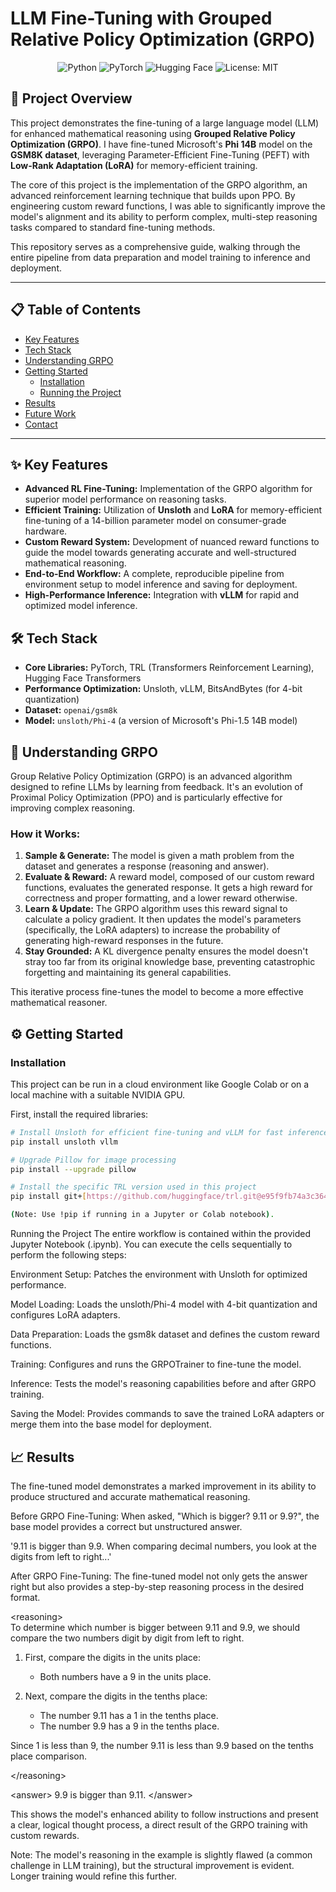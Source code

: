# LLM Fine-Tuning with Grouped Relative Policy Optimization (GRPO)

<p align="center">
  <img src="https://img.shields.io/badge/Python-3776AB?style=for-the-badge&logo=python&logoColor=white" alt="Python">
  <img src="https://img.shields.io/badge/PyTorch-%23EE4C2C.svg?style=for-the-badge&logo=PyTorch&logoColor=white" alt="PyTorch">
  <img src="https://img.shields.io/badge/%F0%9F%A4%97%20Hugging%20Face-blue?style=for-the-badge" alt="Hugging Face">
  <img src="https://img.shields.io/badge/License-MIT-yellow.svg?style=for-the-badge" alt="License: MIT">
</p>

## 🚀 Project Overview

This project demonstrates the fine-tuning of a large language model (LLM) for enhanced mathematical reasoning using **Grouped Relative Policy Optimization (GRPO)**. I have fine-tuned Microsoft's **Phi 14B** model on the **GSM8K dataset**, leveraging Parameter-Efficient Fine-Tuning (PEFT) with **Low-Rank Adaptation (LoRA)** for memory-efficient training.

The core of this project is the implementation of the GRPO algorithm, an advanced reinforcement learning technique that builds upon PPO. By engineering custom reward functions, I was able to significantly improve the model's alignment and its ability to perform complex, multi-step reasoning tasks compared to standard fine-tuning methods.

This repository serves as a comprehensive guide, walking through the entire pipeline from data preparation and model training to inference and deployment.

---

## 📋 Table of Contents
* [Key Features](#-key-features)
* [Tech Stack](#️-tech-stack)
* [Understanding GRPO](#-understanding-grpo)
* [Getting Started](#️-getting-started)
  * [Installation](#1-installation)
  * [Running the Project](#2-running-the-project)
* [Results](#-results)
* [Future Work](#-future-work)
* [Contact](#-contact)

---

## ✨ Key Features

* **Advanced RL Fine-Tuning:** Implementation of the GRPO algorithm for superior model performance on reasoning tasks.
* **Efficient Training:** Utilization of **Unsloth** and **LoRA** for memory-efficient fine-tuning of a 14-billion parameter model on consumer-grade hardware.
* **Custom Reward System:** Development of nuanced reward functions to guide the model towards generating accurate and well-structured mathematical reasoning.
* **End-to-End Workflow:** A complete, reproducible pipeline from environment setup to model inference and saving for deployment.
* **High-Performance Inference:** Integration with **vLLM** for rapid and optimized model inference.

## 🛠️ Tech Stack

* **Core Libraries:** PyTorch, TRL (Transformers Reinforcement Learning), Hugging Face Transformers
* **Performance Optimization:** Unsloth, vLLM, BitsAndBytes (for 4-bit quantization)
* **Dataset:** `openai/gsm8k`
* **Model:** `unsloth/Phi-4` (a version of Microsoft's Phi-1.5 14B model)

## 🧠 Understanding GRPO

Group Relative Policy Optimization (GRPO) is an advanced algorithm designed to refine LLMs by learning from feedback. It's an evolution of Proximal Policy Optimization (PPO) and is particularly effective for improving complex reasoning.

### How it Works:

1.  **Sample & Generate:** The model is given a math problem from the dataset and generates a response (reasoning and answer).
2.  **Evaluate & Reward:** A reward model, composed of our custom reward functions, evaluates the generated response. It gets a high reward for correctness and proper formatting, and a lower reward otherwise.
3.  **Learn & Update:** The GRPO algorithm uses this reward signal to calculate a policy gradient. It then updates the model's parameters (specifically, the LoRA adapters) to increase the probability of generating high-reward responses in the future.
4.  **Stay Grounded:** A KL divergence penalty ensures the model doesn't stray too far from its original knowledge base, preventing catastrophic forgetting and maintaining its general capabilities.

This iterative process fine-tunes the model to become a more effective mathematical reasoner.

## ⚙️ Getting Started

### Installation

This project can be run in a cloud environment like Google Colab or on a local machine with a suitable NVIDIA GPU.

First, install the required libraries:

```bash
# Install Unsloth for efficient fine-tuning and vLLM for fast inference
pip install unsloth vllm

# Upgrade Pillow for image processing
pip install --upgrade pillow

# Install the specific TRL version used in this project
pip install git+[https://github.com/huggingface/trl.git@e95f9fb74a3c3647b86f251b7e230ec51c64b72b](https://github.com/huggingface/trl.git@e95f9fb74a3c3647b86f251b7e230ec51c64b72b)

(Note: Use !pip if running in a Jupyter or Colab notebook).
```
Running the Project
The entire workflow is contained within the provided Jupyter Notebook (.ipynb). You can execute the cells sequentially to perform the following steps:

Environment Setup: Patches the environment with Unsloth for optimized performance.

Model Loading: Loads the unsloth/Phi-4 model with 4-bit quantization and configures LoRA adapters.

Data Preparation: Loads the gsm8k dataset and defines the custom reward functions.

Training: Configures and runs the GRPOTrainer to fine-tune the model.

Inference: Tests the model's reasoning capabilities before and after GRPO training.

Saving the Model: Provides commands to save the trained LoRA adapters or merge them into the base model for deployment.

## 📈 Results
The fine-tuned model demonstrates a marked improvement in its ability to produce structured and accurate mathematical reasoning.

Before GRPO Fine-Tuning:
When asked, "Which is bigger? 9.11 or 9.9?", the base model provides a correct but unstructured answer.

'9.11 is bigger than 9.9. When comparing decimal numbers, you look at the digits from left to right...'

After GRPO Fine-Tuning:
The fine-tuned model not only gets the answer right but also provides a step-by-step reasoning process in the desired format.

&lt;reasoning&gt;  
To determine which number is bigger between 9.11 and 9.9, we should compare the two numbers digit by digit from left to right.

1. First, compare the digits in the units place:
   - Both numbers have a 9 in the units place.

2. Next, compare the digits in the tenths place:
   - The number 9.11 has a 1 in the tenths place.
   - The number 9.9 has a 9 in the tenths place.

Since 1 is less than 9, the number 9.11 is less than 9.9 based on the tenths place comparison.

&lt;/reasoning&gt;

&lt;answer&gt;
9.9 is bigger than 9.11.
&lt;/answer&gt;

This shows the model's enhanced ability to follow instructions and present a clear, logical thought process, a direct result of the GRPO training with custom rewards.

Note: The model's reasoning in the example is slightly flawed (a common challenge in LLM training), but the structural improvement is evident. Longer training would refine this further.
